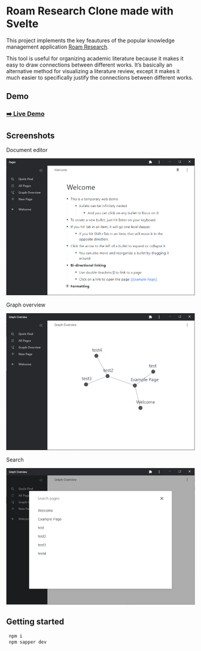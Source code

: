 # Roam Research Clone made with Svelte

<p>This project implements the key feautures of the popular knowledge management application <a href="https://roamresearch.com/" 
target="_blank">Roam Research</a>. </p>

<p>This tool is useful for organizing academic literature because it makes it easy to draw connections between different works. It’s basically an alternative method for visualizing a literature review, except it makes it much easier to specifically justify the connections between different works.</p>

## Demo

### [➡️ Live Demo](https://roam-research-clone.netlify.app/)

## Screenshots

Document editor

![](/static/screenshot1.png)

Graph overview

![](/static/screenshot2.png)

Search

![](/static/screenshot3.png)

## Getting started

```
 npm i    
 npm sapper dev  
```
